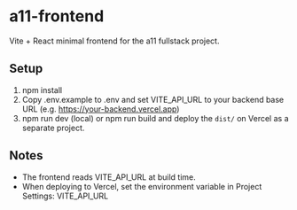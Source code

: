 # a11-frontend

Vite + React minimal frontend for the a11 fullstack project.

## Setup
1. npm install
2. Copy .env.example to .env and set VITE_API_URL to your backend base URL (e.g. https://your-backend.vercel.app)
3. npm run dev (local) or npm run build and deploy the `dist/` on Vercel as a separate project.

## Notes
- The frontend reads VITE_API_URL at build time.
- When deploying to Vercel, set the environment variable in Project Settings: VITE_API_URL
